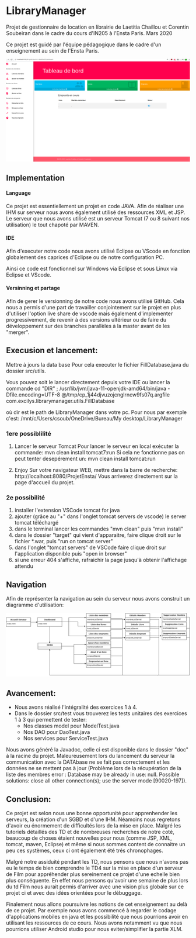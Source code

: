 # LibraryManager
Projet de gestionnaire de location en librairie de Laetitia Chaillou et Corentin Soubeiran dans le cadre du cours d'IN205 à l'Ensta Paris. Mars 2020

Ce projet est guidé par l'équipe pédagogique dans le cadre d'un enseignement au sein de l'Ensta Paris.

![Dashboard](/image_readme/image_dashboard.png "Dashboard")
## Implementation
#### Language 
Ce projet est essentiellement un projet en code JAVA. Afin de réaliser une IHM sur serveur nous avons également utilisé des ressources XML et JSP.
Le serveur que nous avons utilisé est un serveur Tomcat (7 ou 8 suivant nos utilisation) le tout chapoté par MAVEN.

#### IDE
Afin d'executer notre code nous avons utilisé Eclipse ou VScode en fonction globalement des caprices d'Eclipse ou de notre configuration PC.

Ainsi ce code est fonctionnel sur Windows via Eclipse et sous Linux via Eclipse et VScode.

#### Versinning et partage
Afin de gerer le versionning de notre code nous avons utilisé GitHub. Cela nous a permis d'une part de travailler conjointement sur le projet en plus d'utiliser l'option live share de vscode mais également d'implementer progressivement, de revenir à des versions ultérieur ou de faire du développement sur des branches parallèles à la master avant de les "merger".

## Execusion et lancement:
 Mettre à jours la data base
Pour cela executer le fichier FillDatabase.java du dossier src/utils. 

Vous pouvez soit le lancer directement depuis votre IDE ou lancer la commande
cd "DIR" ; /usr/lib/jvm/java-11-openjdk-amd64/bin/java -Dfile.encoding=UTF-8 @/tmp/cp_1j44djvuzojcnglrncw9fs07q.argfile com.excilys.librarymanager.utils.FillDatabase

où dir est le path de LibraryManager dans votre pc. Pour nous par exemple c'est: 
/mnt/c/Users/csoub/OneDrive/Bureau/My desktop/LibraryManager

### 1ere possiblilité
1. Lancer le serveur Tomcat
Pour lancer le serveur en local exécuter la commande:
	mvn clean install tomcat7:run
Si cela ne fonctionne pas on peut tenter desepérement un:
	mvn clean install tomcat:run

2. Enjoy
Sur votre navigateur WEB, mettre dans la barre de recherche: 
	http://localhost:8080/ProjetEnsta/
Vous arriverez directement sur la page d'accueil du projet.

### 2e possibilité
1. installer l'extension VSCode tomcat for java
2. ajouter (grâce au "+" dans l'onglet tomcat servers de vscode) le server tomcat téléchargé
3. dans le terminal lancer les commandes "mvn clean" puis "mvn install"
4. dans le dossier "target" qui vient d'apparaitre, faire clique droit sur le fichier *.war, puis "run on tomcat server"
5. dans l'onglet "tomcat servers" de VSCode faire clique droit sur l'application disponible puis "open in browser"
6. si une erreur 404 s'affiche, rafraichir la page jusqu'à obtenir l'affichage attendu

## Navigation

Afin de représenter la navigation au sein du serveur nous avons construit un diagramme d'utilisation: 

![DiagrammeUtilisation](/image_readme/diagrame_utilisation.png "Diagramme d'utilisation")
## Avancement: 
- Nous avons réalisé l'intégralité des exercices 1 à 4. 
- Dans le dossier src/test vous trouverez les tests unitaires des exercices 1 à 3 qui permettent de tester: 
	- Nos classes model pour ModelTest.java
	- Nos DAO pour DaoTest.java
	- Nos services pour ServiceTest.java 

Nous avons généré la Javadoc, celle ci est disponible dans le dossier "doc" à la racine du projet.
Maleureusement lors du lancement du serveur la communication avec la DATAbase ne se fait pas correctement et les données ne se mettent pas à jour (Problème lors de la récupération de la liste des membres error : Database may be already in use: null. Possible solutions: close all other connection(s); use the server mode [90020-197]). 

## Conclusion:
Ce projet est selon nous une bonne opportunité pour apprenhender les serveurs, la création d'un SGBD et d'une IHM. Néamoins nous regretons d'avoir eu énormement de difficultés lors de la mise en place. Malgré les tutoriels détaillés des TD et de nombreuses recherches de notre coté, beaucoup de choses étaient nouvelles pour nous (comme JSP, XML, tomcat, maven, Eclipse) et même si nous sommes content de connaitre un peu ces systèmes, ceux ci ont également été trés chronophages. 

Malgré notre assiduité pendant les TD, nous pensons que nous n'avons pas eu le temps de bien comprendre le TD4 sur la mise en place d'un serveur de Film pour appréhender plus sereinement ce projet d'une echelle bien plus conséquente. En effet nous pensons qu'avoir une semaine de plus lors du td Film nous aurait permis d'arriver avec une vision plus globale sur ce projet ci et avec des idées orientées pour le débuggage. 

Finalement nous allons poursuivre les notions de cet enseignement au delà de ce projet. Par exemple nous avons commencé à regarder le codage d'applications mobiles en java et les possibilité que nous pourrions avoir en utilisant les ressources de ce cours. Nous avons notamment vu que nous pourrions utiliser Android studio pour nous eviter/simplifier la partie XLM. 